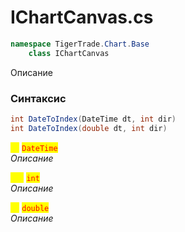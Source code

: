 
# IChartCanvas.cs
```csharp
namespace TigerTrade.Chart.Base  
    class IChartCanvas
```

Описание

### Синтаксис
```csharp
int DateToIndex(DateTime dt, int dir)
int DateToIndex(double dt, int dir)
```

<mark style="color:yellow;">**`dt`**</mark> <mark style="color:red;">`DateTime`</mark>  
 *Описание*  
  
<mark style="color:yellow;">**`dir`**</mark> <mark style="color:red;">`int`</mark>  
 *Описание*  
  
<mark style="color:yellow;">**`dt`**</mark> <mark style="color:red;">`double`</mark>  
 *Описание*  
  

                    
                    